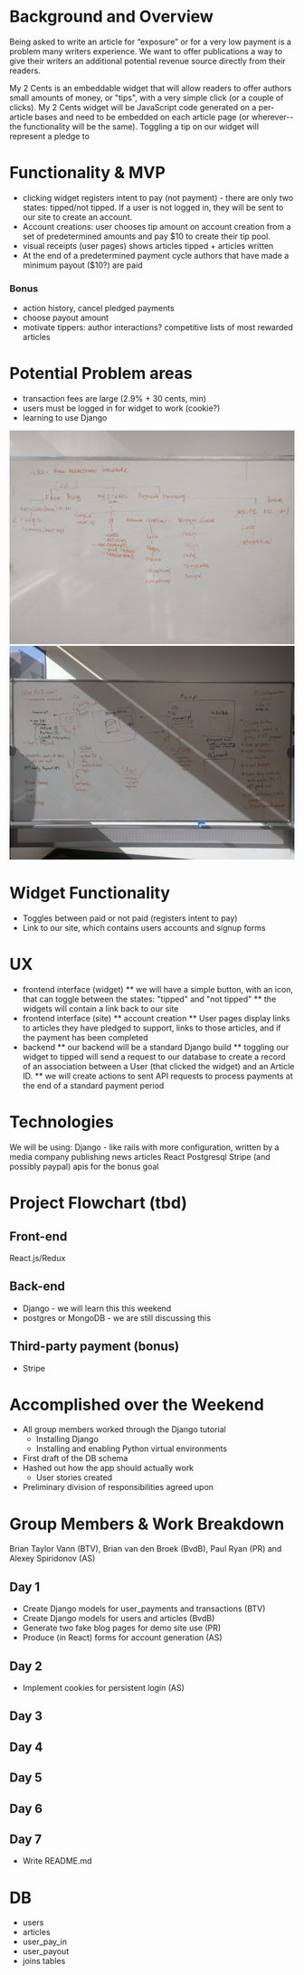# Background and Overview
Being asked to write an article for “exposure” or for a very low payment is a problem many writers experience. We want to offer publications a way to give their writers an additional potential revenue source directly from their readers.

My 2 Cents is an embeddable widget that will allow readers to offer authors small amounts of money, or "tips", with a very simple click (or a couple of clicks). My 2 Cents widget will be JavaScript code generated on a per-article bases and need to be embedded on each article page (or wherever--the functionality will be the same). Toggling a tip on our widget will represent a pledge to

# Functionality & MVP
 * clicking widget registers intent to pay (not payment) - there are only two states: tipped/not tipped. If a user is not logged in, they will be sent to our site to create an account.
 * Account creations: user chooses tip amount on account creation from a set of predetermined amounts and pay $10 to create their tip pool.
 * visual receipts (user pages) shows articles tipped + articles written
 * At the end of a predetermined payment cycle authors that have made a minimum payout ($10?) are paid

### Bonus
 - action history, cancel pledged payments
 - choose payout amount
 - motivate tippers: author interactions? competitive lists of most rewarded articles

# Potential Problem areas
 * transaction fees are large (2.9% + 30 cents, min)
 * users must be logged in for widget to work (cookie?)
 * learning to use Django

![plan1](https://github.com/Paul-Ryan/mytwocents/blob/master/docs/plan1.jpg)
![plan2](https://github.com/Paul-Ryan/mytwocents/blob/master/docs/plan2.jpg)


# Widget Functionality
 * Toggles between paid or not paid (registers intent to pay)
 * Link to our site, which contains users accounts and signup forms


# UX
  * frontend interface (widget)
  ** we will have a simple button, with an icon, that can toggle between the states: "tipped" and "not tipped"
  ** the widgets will contain a link back to our site
  * frontend interface (site)
  ** account creation
  ** User pages display links to articles they have pledged to support, links to those articles, and if the payment has been completed
  * backend
  ** our backend will be a standard Django build
  ** toggling our widget to tipped will send a request to our database to create a record of an association between a User (that clicked the widget) and an Article ID.
  ** we will create actions to sent API requests to process payments at the end of a standard payment period

# Technologies
We will be using:
Django - like rails with more configuration, written by a media company publishing news articles
React
Postgresql
Stripe (and possibly paypal) apis for the bonus goal

# Project Flowchart (tbd)


## Front-end
React.js/Redux

## Back-end
 * Django - we will learn this this weekend
 * postgres or MongoDB - we are still discussing this


## Third-party payment (bonus)
 * Stripe

# Accomplished over the Weekend

 * All group members worked through the Django tutorial
   * Installing Django
   * Installing and enabling Python virtual environments
 * First draft of the DB schema
 * Hashed out how the app should actually work
   * User stories created
 * Preliminary division of responsibilities agreed upon

# Group Members & Work Breakdown
Brian Taylor Vann (BTV), Brian van den Broek (BvdB), Paul Ryan (PR) and
Alexey Spiridonov (AS)

## Day 1

 * Create Django models for user_payments and transactions (BTV)
 * Create Django models for users and articles (BvdB)
 * Generate two fake blog pages for demo site use (PR)
 * Produce (in React) forms for account generation (AS)

## Day 2

 * Implement cookies for persistent login (AS)

## Day 3

## Day 4

## Day 5

## Day 6

## Day 7

* Write README.md

# DB
- users
- articles
- user_pay_in
- user_payout
- joins tables
